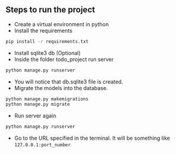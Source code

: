## Steps to run the project
- Create a virtual environment in python
- Install the requirements
```sh
pip install -r requirements.txt
```
- Install sqlite3 db (Optional)
- Inside the folder todo_project run server
```sh
python manage.py runserver
```
- You will notice that db.sqlite3 file is created.
- Migrate the models into the database.
```sh
python manage.py makemigrations
python manage.py migrate
```
- Run server again
```sh
python manage.py runserver
```
- Go to the URL specified in the terminal. It will be something like `127.0.0.1:port_number`
